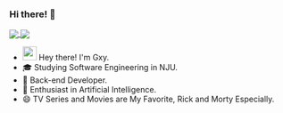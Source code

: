 ### Hi there! 👋

<a href="https://github.com/Gxy-2001">
  <img align="center" src="https://github-readme-stats.vercel.app/api?username=Gxy-2001&hide=prs&count_private=true&theme=graywhite&show_icons=true" />
</a>
<a href="https://github.com/Gxy-2001">
  <img align="center" src="https://github-readme-stats.vercel.app/api/top-langs/?username=Gxy-2001&hide=html&layout=compact" />
</a>

-  <img src="https://github.com/souvikguria98/souvikguria98/blob/master/Hi.gif" width="25"></h2> Hey there!  I'm Gxy. 
- 🎓 Studying Software Engineering in NJU.
- 💼 Back-end Developer.
- 🌱 Enthusiast in Artificial Intelligence.
- 😄 TV Series and Movies are My Favorite, Rick and Morty Especially.


<!--
**Gxy-2001/Gxy-2001** is a ✨ _special_ ✨ repository because its `README.md` (this file) appears on your GitHub profile.

Here are some ideas to get you started:

- 🔭 I’m currently working on ...
- 🌱 I’m currently learning ...
- 👯 I’m looking to collaborate on ...
- 🤔 I’m looking for help with ...
- 💬 Ask me about ...
- 📫 How to reach me: ...
- 😄 Pronouns: ...
- ⚡ Fun fact: ...
-->
